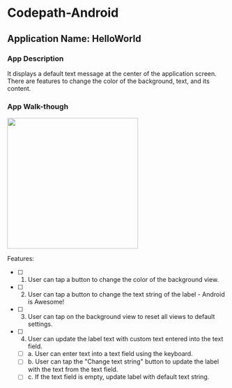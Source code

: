 # Codepath-Android

## Application Name: HelloWorld

### App Description
It displays a default text message at the center of the application screen. There are features to change the color of the background, text, and its content.


### App Walk-though


<img src="http://g.recordit.co/oNEyyYFKD7.gif" width=300><br>



Features:

- [ ] 1. User can tap a button to change the color of the background view.  
- [ ] 2. User can tap a button to change the text string of the label - Android is Awesome!  
- [ ] 3. User can tap on the background view to reset all views to default settings.  
- [ ] 4. User can update the label text with custom text entered into the text field.  
   - [ ] a. User can enter text into a text field using the keyboard.  
   - [ ] b. User can tap the "Change text string" button to update the label with the text from the text field.  
   - [ ] c. If the text field is empty, update label with default text string.  
